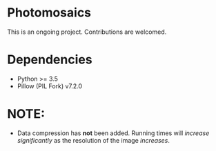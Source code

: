 # Photomosaics
This is an ongoing project. Contributions are welcomed.

# Dependencies
* Python >= 3.5
* Pillow (PIL Fork) v7.2.0

# NOTE:
- Data compression has **not** been added. Running times will _increase significantly_ as the resolution of the image _increases_.

